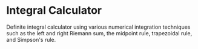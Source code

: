 # Integral Calculator

Definite integral calculator using various numerical integration techniques such as the left and right Riemann sum, the midpoint rule, trapezoidal rule, and Simpson's rule.
